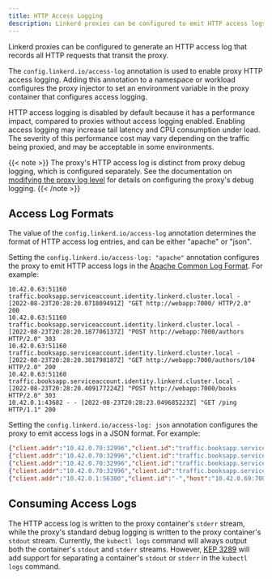 ```yaml
---
title: HTTP Access Logging
description: Linkerd proxies can be configured to emit HTTP access logs.
---
```


Linkerd proxies can be configured to generate an HTTP access log that records
all HTTP requests that transit the proxy.

The `config.linkerd.io/access-log` annotation is used to enable proxy HTTP
access logging. Adding this annotation to a namespace or workload configures the
proxy injector to set an environment variable in the proxy container that
configures access logging.

HTTP access logging is disabled by default because it has a performance impact,
compared to proxies without access logging enabled. Enabling access logging may
increase tail latency and CPU consumption under load. The severity of
this performance cost may vary depending on the traffic being proxied, and may
be acceptable in some environments.

{{< note >}}
The proxy's HTTP access log is distinct from proxy debug logging, which is
configured separately. See the documentation on [modifying the proxy log
level](../../tasks/modifying-proxy-log-level/) for details on configuring the
proxy's debug logging.
{{< /note >}}

## Access Log Formats

The value of the `config.linkerd.io/access-log` annotation determines the format
of HTTP access log entries, and can be either "apache" or "json".

Setting the `config.linkerd.io/access-log: "apache"` annotation configures the
proxy to emit HTTP access logs in the [Apache Common Log
Format](https://en.wikipedia.org/wiki/Common_Log_Format). For example:

```text {class=disable-copy}
10.42.0.63:51160 traffic.booksapp.serviceaccount.identity.linkerd.cluster.local - [2022-08-23T20:28:20.071809491Z] "GET http://webapp:7000/ HTTP/2.0" 200
10.42.0.63:51160 traffic.booksapp.serviceaccount.identity.linkerd.cluster.local - [2022-08-23T20:28:20.187706137Z] "POST http://webapp:7000/authors HTTP/2.0" 303
10.42.0.63:51160 traffic.booksapp.serviceaccount.identity.linkerd.cluster.local - [2022-08-23T20:28:20.301798187Z] "GET http://webapp:7000/authors/104 HTTP/2.0" 200
10.42.0.63:51160 traffic.booksapp.serviceaccount.identity.linkerd.cluster.local - [2022-08-23T20:28:20.409177224Z] "POST http://webapp:7000/books HTTP/2.0" 303
10.42.0.1:43682 - - [2022-08-23T20:28:23.049685223Z] "GET /ping HTTP/1.1" 200
```

Setting the `config.linkerd.io/access-log: json` annotation configures the proxy
to emit access logs in a JSON format. For example:

```json {class=disable-copy}
{"client.addr":"10.42.0.70:32996","client.id":"traffic.booksapp.serviceaccount.identity.linkerd.cluster.local","host":"webapp:7000","method":"GET","processing_ns":"39826","request_bytes":"","response_bytes":"19627","status":200,"timestamp":"2022-08-23T20:33:42.321746212Z","total_ns":"14441135","trace_id":"","uri":"http://webapp:7000/","user_agent":"Go-http-client/1.1","version":"HTTP/2.0"}
{"client.addr":"10.42.0.70:32996","client.id":"traffic.booksapp.serviceaccount.identity.linkerd.cluster.local","host":"webapp:7000","method":"POST","processing_ns":"30036","request_bytes":"33","response_bytes":"0","status":303,"timestamp":"2022-08-23T20:33:42.436964052Z","total_ns":"14122403","trace_id":"","uri":"http://webapp:7000/authors","user_agent":"Go-http-client/1.1","version":"HTTP/2.0"}
{"client.addr":"10.42.0.70:32996","client.id":"traffic.booksapp.serviceaccount.identity.linkerd.cluster.local","host":"webapp:7000","method":"GET","processing_ns":"38664","request_bytes":"","response_bytes":"2350","status":200,"timestamp":"2022-08-23T20:33:42.551768300Z","total_ns":"6998222","trace_id":"","uri":"http://webapp:7000/authors/105","user_agent":"Go-http-client/1.1","version":"HTTP/2.0"}
{"client.addr":"10.42.0.70:32996","client.id":"traffic.booksapp.serviceaccount.identity.linkerd.cluster.local","host":"webapp:7000","method":"POST","processing_ns":"42492","request_bytes":"46","response_bytes":"0","status":303,"timestamp":"2022-08-23T20:33:42.659401621Z","total_ns":"9274163","trace_id":"","uri":"http://webapp:7000/books","user_agent":"Go-http-client/1.1","version":"HTTP/2.0"}
{"client.addr":"10.42.0.1:56300","client.id":"-","host":"10.42.0.69:7000","method":"GET","processing_ns":"35848","request_bytes":"","response_bytes":"4","status":200,"timestamp":"2022-08-23T20:33:49.254262428Z","total_ns":"1416066","trace_id":"","uri":"/ping","user_agent":"kube-probe/1.24","version":"HTTP/1.1"}
```

## Consuming Access Logs

The HTTP access log is written to the proxy container's `stderr` stream, while
the proxy's standard debug logging is written to the proxy container's `stdout`
stream. Currently, the `kubectl logs` command will always output both the
container's `stdout` and `stderr` streams. However, [KEP
3289](https://github.com/kubernetes/enhancements/pull/3289) will add support for
separating a container's `stdout` or `stderr` in the `kubectl logs` command.
